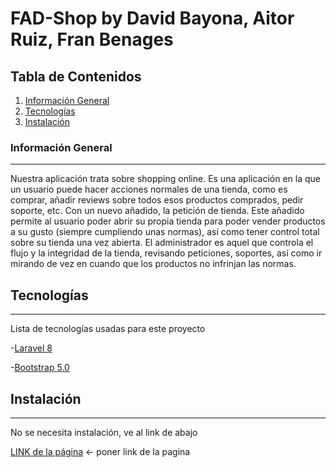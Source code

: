 # FAD-Shop by David Bayona, Aitor Ruiz, Fran Benages

## Tabla de Contenidos

1. [Información General](#información-general)
2. [Tecnologías](#tecnologías)
3. [Instalación](#instalación)

### Información General

---

Nuestra aplicación trata sobre shopping online. Es una aplicación en la que un usuario puede hacer acciones normales de una tienda, como es comprar, añadir reviews sobre todos esos productos comprados, pedir soporte, etc. Con un nuevo añadido, la petición de tienda. Este añadido permite al usuario poder abrir su propia tienda para poder vender productos a su gusto (siempre cumpliendo unas normas), así como tener control total sobre su tienda una vez abierta. El administrador es aquel que controla el flujo y la integridad de la tienda, revisando peticiones, soportes, así como ir mirando de vez en cuando que los productos no infrinjan las normas.

## Tecnologías

---

Lista de tecnologías usadas para este proyecto

-[Laravel 8](https://laravel.com/)

-[Bootstrap 5.0](https://getbootstrap.com/docs/5.0/getting-started/introduction/)

## Instalación

---

No se necesita instalación, ve al link de abajo

[LINK de la página](http://todo-fad.herokuapp.com/login) <- poner link de la pagina

```

```

